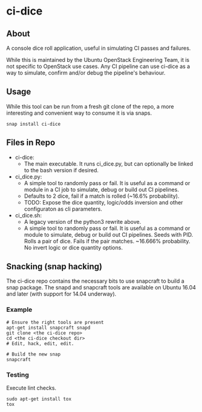 # ci-dice

## About
A console dice roll application, useful in simulating CI passes and failures.

While this is maintained by the Ubuntu OpenStack Engineering Team, it is not
specific to OpenStack use cases.  Any CI pipeline can use ci-dice as a way
to simulate, confirm and/or debug the pipeline's behaviour.


## Usage
While this tool can be run from a fresh git clone of the repo, a more
interesting and convenient way to consume it is via snaps.

```
snap install ci-dice
```

## Files in Repo
* ci-dice:
    * The main executable.  It runs ci_dice.py, but can optionally be linked
      to the bash version if desired.
* ci_dice.py:
    * A simple tool to randomly pass or fail.  It is useful as a command or
      module in a CI job to simulate, debug or build out CI pipelines.
    * Defaults to 2 dice, fail if a match is rolled (~16.6% probability).
    * TODO: Expose the dice quantity, logic/odds inversion and other 
      configuraton as cli parameters.
* ci_dice.sh:
    * A legacy version of the python3 rewrite above.
    * A simple tool to randomly pass or fail.  It is useful as a
      command or module to simulate, debug or build out CI pipelines. Seeds
      with PID.  Rolls a pair of dice.  Fails if the pair matches.
      ~16.666% probability.  No invert logic or dice quantity options.

## Snacking (snap hacking)
The ci-dice repo contains the necessary bits to use snapcraft to build
a snap package.  The snapd and snapcraft tools are available on Ubuntu 16.04
and later (with support for 14.04 underway).

### Example

```
# Ensure the right tools are present
apt-get install snapcraft snapd
git clone <the ci-dice repo>
cd <the ci-dice checkout dir>
# Edit, hack, edit, edit.

# Build the new snap
snapcraft
```

### Testing

Execute lint checks.
```
sudo apt-get install tox
tox
```
